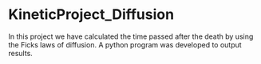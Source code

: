# KineticProject_Diffusion
In this project we have calculated the time passed after the death by using the Ficks laws of diffusion. A python program was developed to output results.
